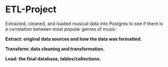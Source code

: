 # ETL-Project

Extracted, cleaned, and loaded musical data into Postgres to see if there is a correlation between most popular genres of music.

  **Extract: original data sources and how the data was formatted.**


  **Transform: data cleaning and transformation.**


  **Load: the final database, tables/collections.**

